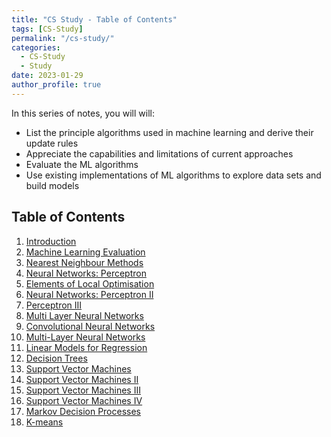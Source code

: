 ```yaml
---
title: "CS Study - Table of Contents"
tags: [CS-Study]
permalink: "/cs-study/"
categories:
  - CS-Study
  - Study
date: 2023-01-29
author_profile: true
---
```


In this series of notes, you will will:
 - List the principle algorithms used in machine learning and derive their update rules
 - Appreciate the capabilities and limitations of current approaches
 - Evaluate the ML algorithms
 - Use existing implementations of ML algorithms to explore data sets and build models


## Table of Contents
1. [Introduction](https://chaerim-kim.github.io/machine%20learning/ML-1/)
2. [Machine Learning Evaluation](https://chaerim-kim.github.io/machine%20learning/ML-2)
3. [Nearest Neighbour Methods](https://chaerim-kim.github.io/machine%20learning/ML-3)
4. [Neural Networks: Perceptron](https://chaerim-kim.github.io/machine%20learning/ML-4)
5. [Elements of Local Optimisation](https://chaerim-kim.github.io/machine%20learning/ML-5)
6. [Neural Networks: Perceptron II](https://chaerim-kim.github.io/machine%20learning/ML-6)
7. [Perceptron III](https://chaerim-kim.github.io/machine%20learning/ML-7)
8. [Multi Layer Neural Networks](https://chaerim-kim.github.io/machine%20learning/ML-8)
9. [Convolutional Neural Networks](https://chaerim-kim.github.io/machine%20learning/ML-9)
10. [Multi-Layer Neural Networks](https://chaerim-kim.github.io/machine%20learning/ML-10)
11. [Linear Models for Regression](https://chaerim-kim.github.io/machine%20learning/ML-11)
12. [Decision Trees](https://chaerim-kim.github.io/machine%20learning/ML-12)
13. [Support Vector Machines](https://chaerim-kim.github.io/machine%20learning/ML-13)
14. [Support Vector Machines II](https://chaerim-kim.github.io/machine%20learning/ML-14)
15. [Support Vector Machines III](https://chaerim-kim.github.io/machine%20learning/ML-15)
16. [Support Vector Machines IV](https://chaerim-kim.github.io/machine%20learning/ML-16)
17. [Markov Decision Processes](https://chaerim-kim.github.io/machine%20learning/ML-17)
18. [K-means](https://chaerim-kim.github.io/machine%20learning/ML-18/)
